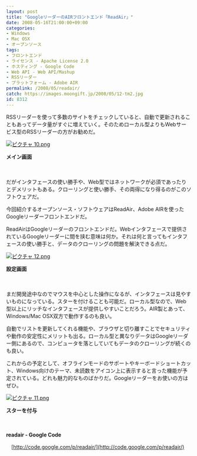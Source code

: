 ```yaml
---
layout: post
title: "GoogleリーダーのAIRフロントエンド「ReadAir」"
date: 2008-05-16T21:00:00+09:00
categories:
- Windows
- Mac OSX
- オープンソース
tags: 
- フロントエンド
- ライセンス - Apache License 2.0
- ホスティング - Google Code
- Web API - Web API/Mashup
- RSSリーダー
- プラットフォーム - Adobe AIR
permalink: /2008/05/readair/
catch: https://images.moongift.jp/2008/05/12-tm2.jpg
id: 8312
---
```

RSSリーダーを使って多数のサイトをチェックしていると、自動で更新されることもあってデータ量がすぐに増えていく。そのためローカル型よりもWebサービス型のRSSリーダーの方がお勧めだ。

  

[![ピクチャ 10.png](https://images.moongift.jp/2008/05/10-tm4.jpg)](https://images.moongift.jp/2008/05/104.jpg)  
  
**メイン画面**

  

　

  

だがインタフェースの使い勝手や、Web型ではネットワークが必須であったりとデメリットもある。クローリングと使い勝手、その両得になり得るのがこのソフトウェアだ。

  

今回紹介するオープンソース・ソフトウェアはReadAir、Adobe AIRを使ったGoogleリーダーフロントエンドだ。

  
  
<!--more-->  

ReadAirはGoogleリーダーのフロントエンドだ。Webインタフェースで提供されているGoogleリーダーに間を挟む意味は何か。それは何と言ってもインタフェースの使い勝手と、データのクローリングの問題を解決できる点だ。

  

[![ピクチャ 12.png](https://images.moongift.jp/2008/05/12-tm2.jpg)](https://images.moongift.jp/2008/05/122.jpg)  
  
**設定画面**

  

　

  

まだ開発途中なのでマウスを中心とした操作になるが、インタフェースは見やすいものになっている。スターを付けることも可能だ。ローカル型なので、Web型以上にリッチなインタフェースが提供しやすいことだろう。AIR製とあって、Windows/Mac OSX双方で動作するのも良い。

  

自動でリストを更新してくれる機能や、ブラウザと切り離すことでセキュリティや動作の安定性にメリットも出る。ローカル型と異なりデータはGoogleリーダー側にあるので、コンピュータを落としていてもデータのクローリングが続くのも良い。

  

これからの予定として、オフラインモードのサポートやキーボードショートカット、Windows向けのテーマ、未読数をアイコン上に表示すると言った機能が予定されている。どれも魅力的なものばかりだ。Googleリーダーをお使いの方はぜひ。

  

[![ピクチャ 11.png](https://images.moongift.jp/2008/05/11-tm3.jpg)](https://images.moongift.jp/2008/05/115.jpg)  
  
**スターを付与**

  

　

  

**readair - Google Code**  
  
　[http://code.google.com/p/readair/](http://code.google.com/p/readair/)

  
